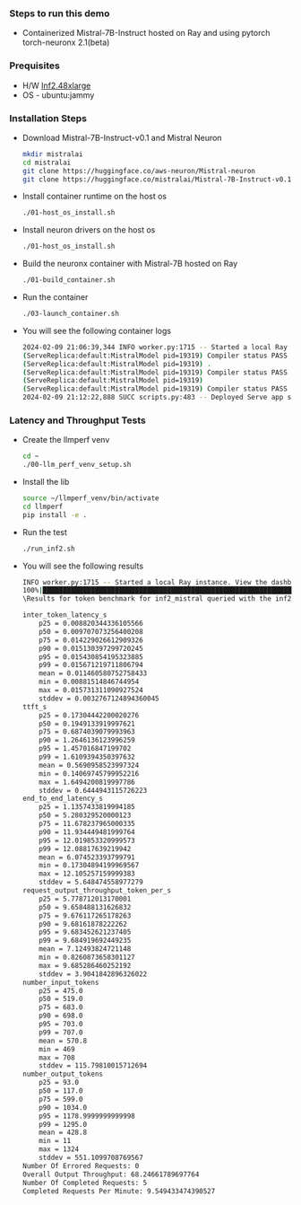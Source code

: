 ### Steps to run this demo
- Containerized Mistral-7B-Instruct hosted on Ray and using pytorch torch-neuronx 2.1(beta) 

### Prequisites 
- H/W [Inf2.48xlarge ](https://aws.amazon.com/ec2/instance-types/inf2/)
- OS - ubuntu:jammy 

### Installation Steps
- Download Mistral-7B-Instruct-v0.1 and Mistral Neuron
    ```bash
    mkdir mistralai
    cd mistralai
    git clone https://huggingface.co/aws-neuron/Mistral-neuron
    git clone https://huggingface.co/mistralai/Mistral-7B-Instruct-v0.1
    ```
- Install container runtime on the host os
    ```bash
    ./01-host_os_install.sh
    ```
- Install neuron drivers on the host os
    ```bash
    ./01-host_os_install.sh
    ```

- Build the neuronx container with Mistral-7B hosted on Ray
    ```bash
    ./01-build_container.sh
    ```

- Run the container
    ```bash
    ./03-launch_container.sh
    ```
- You will see the following container logs
    ```bash
    2024-02-09 21:06:39,344 INFO worker.py:1715 -- Started a local Ray instance. View the dashboard at 127.0.0.1:8265 
    (ServeReplica:default:MistralModel pid=19319) Compiler status PASS
    (ServeReplica:default:MistralModel pid=19319) .
    (ServeReplica:default:MistralModel pid=19319) Compiler status PASS
    (ServeReplica:default:MistralModel pid=19319) 
    (ServeReplica:default:MistralModel pid=19319) Compiler status PASS
    2024-02-09 21:12:22,888 SUCC scripts.py:483 -- Deployed Serve app successfully.     
     ```


### Latency and Throughput Tests
- Create the llmperf venv
    ```bash
    cd ~
    ./00-llm_perf_venv_setup.sh
    ```
- Install the lib
    ```bash
    source ~/llmperf_venv/bin/activate
    cd llmperf
    pip install -e .
    ```
- Run the test
    ```bash
    ./run_inf2.sh
    ```
- You will see the following results
    ```bash
    INFO worker.py:1715 -- Started a local Ray instance. View the dashboard at http://127.0.0.1:8266 
    100%|███████████████████████████████████████████████████████████████████████████████████████████████████████████████████████████████████████████████████████████████████████████████████████████| 5/5 [00:31<00:00,  6.28s/it]
    \Results for token benchmark for inf2_mistral queried with the inf2_mistral api.

    inter_token_latency_s
        p25 = 0.008820344336105566
        p50 = 0.009707073256400208
        p75 = 0.014229026612909326
        p90 = 0.015130397299720245
        p95 = 0.015430854195323885
        p99 = 0.015671219711806794
        mean = 0.011460580752758433
        min = 0.00881514846744954
        max = 0.015731311090927524
        stddev = 0.0032767124894360045
    ttft_s
        p25 = 0.17304442200020276
        p50 = 0.1949133919997621
        p75 = 0.6874039079993963
        p90 = 1.2646136123996259
        p95 = 1.457016847199702
        p99 = 1.6109394350397632
        mean = 0.5690958523997324
        min = 0.14069745799952216
        max = 1.6494200819997786
        stddev = 0.6444943115726223
    end_to_end_latency_s
        p25 = 1.1357433819994185
        p50 = 5.280329520000123
        p75 = 11.678237965000335
        p90 = 11.934449481999764
        p95 = 12.019853320999573
        p99 = 12.08817639219942
        mean = 6.074523393799791
        min = 0.17304894199969567
        max = 12.105257159999383
        stddev = 5.648474558977279
    request_output_throughput_token_per_s
        p25 = 5.778712013170001
        p50 = 9.658488131626832
        p75 = 9.676117265178263
        p90 = 9.68161878222262
        p95 = 9.683452621237405
        p99 = 9.684919692449235
        mean = 7.12493824721148
        min = 0.8260873658301127
        max = 9.685286460252192
        stddev = 3.9041842896326022
    number_input_tokens
        p25 = 475.0
        p50 = 519.0
        p75 = 683.0
        p90 = 698.0
        p95 = 703.0
        p99 = 707.0
        mean = 570.8
        min = 469
        max = 708
        stddev = 115.79810015712694
    number_output_tokens
        p25 = 93.0
        p50 = 117.0
        p75 = 599.0
        p90 = 1034.0
        p95 = 1178.9999999999998
        p99 = 1295.0
        mean = 428.8
        min = 11
        max = 1324
        stddev = 551.1099708769567
    Number Of Errored Requests: 0
    Overall Output Throughput: 68.24661789697764
    Number Of Completed Requests: 5
    Completed Requests Per Minute: 9.549433474390527
    ```
